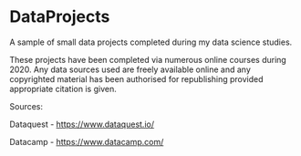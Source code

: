 # DataProjects
A sample of small data projects completed during my data science studies.

These projects have been completed via numerous online courses during 2020. Any data sources used are freely available online and any copyrighted material has been authorised for republishing provided appropriate citation is given. 

Sources: 

Dataquest - https://www.dataquest.io/

Datacamp - https://www.datacamp.com/
